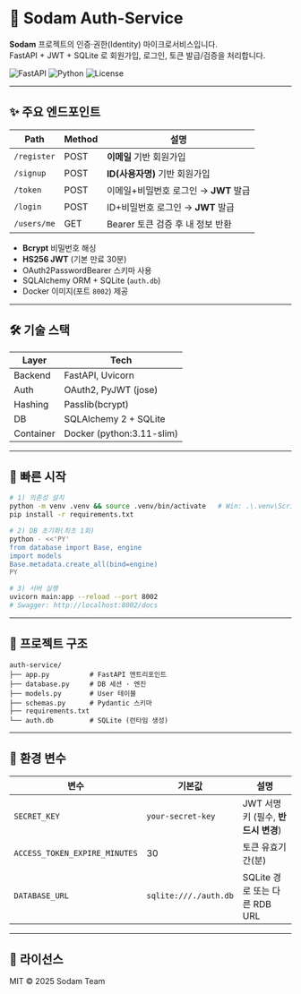 # 🔐 Sodam Auth-Service

**Sodam** 프로젝트의 인증·권한(Identity) 마이크로서비스입니다.  
FastAPI + JWT + SQLite 로 회원가입, 로그인, 토큰 발급/검증을 처리합니다.

![FastAPI](https://img.shields.io/badge/FastAPI-0.111.0-009688?logo=fastapi&logoColor=white)
![Python](https://img.shields.io/badge/python-3.11-blue)
![License](https://img.shields.io/badge/license-MIT-green)

---

## ✨ 주요 엔드포인트
| Path | Method | 설명 |
|------|--------|------|
| `/register` | POST | **이메일** 기반 회원가입 |
| `/signup` | POST | **ID(사용자명)** 기반 회원가입 |
| `/token` | POST | 이메일+비밀번호 로그인 → **JWT** 발급 |
| `/login` | POST | ID+비밀번호 로그인 → **JWT** 발급 |
| `/users/me` | GET  | Bearer 토큰 검증 후 내 정보 반환 |

* **Bcrypt** 비밀번호 해싱  
* **HS256 JWT** (기본 만료 30분)  
* OAuth2PasswordBearer 스키마 사용  
* SQLAlchemy ORM + SQLite (`auth.db`)  
* Docker 이미지(포트 `8002`) 제공

---

## 🛠️ 기술 스택
| Layer | Tech |
|-------|------|
| Backend | FastAPI, Uvicorn |
| Auth | OAuth2, PyJWT (jose) |
| Hashing | Passlib(bcrypt) |
| DB | SQLAlchemy 2 + SQLite |
| Container | Docker (python:3.11-slim) |

---

## 🚀 빠른 시작

```bash
# 1) 의존성 설치
python -m venv .venv && source .venv/bin/activate   # Win: .\.venv\Scripts\activate
pip install -r requirements.txt

# 2) DB 초기화(최초 1회)
python - <<'PY'
from database import Base, engine
import models
Base.metadata.create_all(bind=engine)
PY

# 3) 서버 실행
uvicorn main:app --reload --port 8002
# Swagger: http://localhost:8002/docs
````

---

## 📂 프로젝트 구조

```text
auth-service/
├── app.py          # FastAPI 엔트리포인트
├── database.py     # DB 세션 · 엔진
├── models.py       # User 테이블
├── schemas.py      # Pydantic 스키마
├── requirements.txt
└── auth.db         # SQLite (런타임 생성)
```

---

## 🔧 환경 변수

| 변수                            | 기본값                   | 설명                        |
| ----------------------------- | --------------------- | ------------------------- |
| `SECRET_KEY`                  | `your-secret-key`     | JWT 서명 키 (필수, **반드시 변경**) |
| `ACCESS_TOKEN_EXPIRE_MINUTES` | 30                    | 토큰 유효기간(분)                |
| `DATABASE_URL`                | `sqlite:///./auth.db` | SQLite 경로 또는 다른 RDB URL   |

---

## 📜 라이선스

MIT © 2025 Sodam Team

```
```
